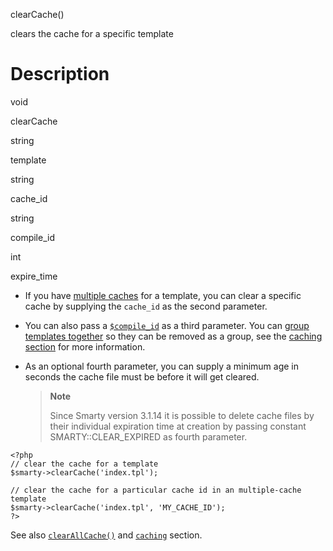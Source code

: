 clearCache()

clears the cache for a specific template

Description
===========

void

clearCache

string

template

string

cache\_id

string

compile\_id

int

expire\_time

-   If you have [multiple caches](#caching.multiple.caches) for a
    template, you can clear a specific cache by supplying the `cache_id`
    as the second parameter.

-   You can also pass a [`$compile_id`](#variable.compile.id) as a third
    parameter. You can [group templates together](#caching.groups) so
    they can be removed as a group, see the [caching section](#caching)
    for more information.

-   As an optional fourth parameter, you can supply a minimum age in
    seconds the cache file must be before it will get cleared.

    > **Note**
    >
    > Since Smarty version 3.1.14 it is possible to delete cache files
    > by their individual expiration time at creation by passing
    > constant SMARTY::CLEAR\_EXPIRED as fourth parameter.

<!-- -->


    <?php
    // clear the cache for a template
    $smarty->clearCache('index.tpl');

    // clear the cache for a particular cache id in an multiple-cache template
    $smarty->clearCache('index.tpl', 'MY_CACHE_ID');
    ?>

       

See also [`clearAllCache()`](#api.clear.all.cache) and
[`caching`](#caching) section.
